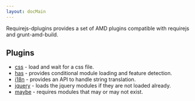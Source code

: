 ```yaml
---
layout: docMain
---
```

Requirejs-dplugins provides a set of AMD plugins compatible with requirejs and grunt-amd-build.

## Plugins

* [css](css.md) - load and wait for a css file.
* [has](has.md) - provides conditional module loading and feature detection.
* [i18n](i18n.md) - provides an API to handle string translation.
* [jquery](jquery.md) - loads the jquery modules if they are not loaded already.
* [maybe](maybe.md) - requires modules that may or may not exist.
